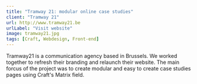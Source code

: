 ```yaml
---
title: "Tramway 21: modular online case studies"
client: "Tramway 21"
url: http://www.tramway21.be
urlLabel: "Visit website"
image: tramway21.jpg
tags: [Craft, Webdesign, Front-end]
---
```


Tramway21 is a communication agency based in Brussels. We worked together to refresh their branding and relaunch their website. The main forcus of the project was to create modular and easy to create case studies pages using Craft's Matrix field.
